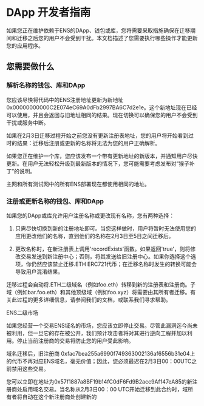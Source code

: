 # DApp 开发者指南

如果您正在维护依赖于ENS的DApp、钱包或库，您将需要采取措施确保在迁移期间和迁移之后您的用户不会受到干扰。本文档描述了您需要执行哪些操作才能更新您的应用程序。

## 您需要做什么

### 解析名称的钱包、库和DApp

您应该尽快将代码中的ENS注册地址更新为新地址0x00000000000C2E074eC69A0dFb2997BA6C7d2e1e。这个新地址现在已经可以使用，并且会返回与旧地址相同的结果。现在切换可以确保您的用户不会受到干扰或服务中断。

如果在2月3日迁移过程开始之前您没有更新注册表地址，您的用户将开始看到过时的结果：迁移后注册或更新的名称将无法为您的用户正确解析。

如果您正在维护一个库，您应该发布一个带有更新地址的新版本，并通知用户尽快更新。在用户无法轻松升级到最新版本的情况下，您可能需要考虑发布对“猴子补丁”的说明。

主网和所有测试网中的所有ENS部署现在都使用相同的地址。

### 注册或更新名称的钱包、库和DApp

如果您的DApp或库允许用户注册名称或更改现有名称，您有两种选择：

1. 只需尽快切换到新的注册地址即可。当您这样做时，用户将暂时无法使用您的应用更改他们的名称，直到他们的名称在2月3日至5日之间迁移后。

2. 更改名称时，在新注册表上调用'recordExists'函数。如果返回'true'，则将修改交易发送到新注册中心；否则，将其发送给旧注册中心。如果你选择这个选项，你仍然应该禁止迁移.ETH ERC721代币；在迁移名称时发生的转换可能会导致用户混淆结果。

迁移过程会自动将.ETH二级域名（例如foo.eth）转移到新的注册表和注册商。子域（例如bar.foo.eth）和其他顶级域（例如foo.xyz）将需要由其所有者迁移。有关此过程的更多详细信息，请参阅我们的文档，或联系我们寻求帮助。

ENS二级市场

如果您经营一个交易ENS域名的市场，您应该立即停止交易。尽管此漏洞迄今尚未被利用，但一旦它的存在被公开，我们预计攻击者将对其进行逆向工程并加以利用。停止当前注册商的交易将防止您的用户受此影响。

域名迁移后，旧注册商 0xfac7bea255a6990f749363002136af6556b31e04上的代币不再对应ENS域名，毫无价值；因此，您必须最迟在2月3日00：00UTC之前禁用这些交易。

您可以立即在地址为0x57f1887a8BF19b14fC0dF6Fd9B2acc9Af147eA85的新注册商处启用域名交易。当名称从2月3日00：00 UTC开始迁移到此合约时，域所有者将自动在这个新注册商处创建新的

